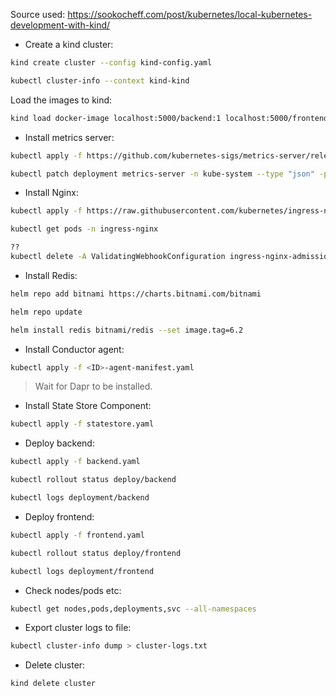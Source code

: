 Source used: https://sookocheff.com/post/kubernetes/local-kubernetes-development-with-kind/

- Create a kind cluster:

```bash
kind create cluster --config kind-config.yaml

kubectl cluster-info --context kind-kind
```
  
Load the images to kind:

```bash
kind load docker-image localhost:5000/backend:1 localhost:5000/frontend:1
```

- Install metrics server:

```bash
kubectl apply -f https://github.com/kubernetes-sigs/metrics-server/releases/latest/download/components.yaml

kubectl patch deployment metrics-server -n kube-system --type "json" -p '[{"op": "add", "path": "/spec/template/spec/containers/0/args/-", "value": "--kubelet-insecure-tls"}]'
```

- Install Nginx:

```bash
kubectl apply -f https://raw.githubusercontent.com/kubernetes/ingress-nginx/master/deploy/static/provider/kind/deploy.yaml

kubectl get pods -n ingress-nginx

??
kubectl delete -A ValidatingWebhookConfiguration ingress-nginx-admission
```

- Install Redis:

```bash
helm repo add bitnami https://charts.bitnami.com/bitnami

helm repo update

helm install redis bitnami/redis --set image.tag=6.2
```

- Install Conductor agent:

```bash
kubectl apply -f <ID>-agent-manifest.yaml
```

> Wait for Dapr to be installed.

- Install State Store Component:

```bash
kubectl apply -f statestore.yaml
```

- Deploy backend:

```bash
kubectl apply -f backend.yaml

kubectl rollout status deploy/backend

kubectl logs deployment/backend
```

- Deploy frontend:

```bash
kubectl apply -f frontend.yaml

kubectl rollout status deploy/frontend

kubectl logs deployment/frontend
```

- Check nodes/pods etc:

```bash
kubectl get nodes,pods,deployments,svc --all-namespaces
```

- Export cluster logs to file:

```bash
kubectl cluster-info dump > cluster-logs.txt
```

- Delete cluster:

```bash
kind delete cluster
```
